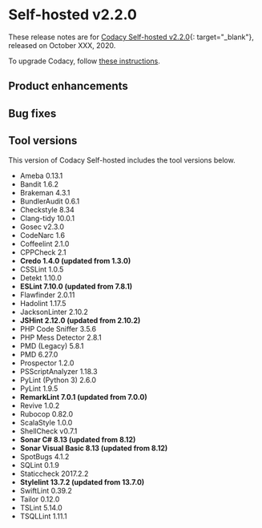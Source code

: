 # Self-hosted v2.2.0

These release notes are for [Codacy Self-hosted v2.2.0](https://github.com/codacy/chart/releases/tag/2.2.0){: target="_blank"}, released on October XXX, 2020.

To upgrade Codacy, follow [these instructions](/chart/maintenance/upgrade/).

## Product enhancements



## Bug fixes



## Tool versions

This version of Codacy Self-hosted includes the tool versions below.

- Ameba 0.13.1
- Bandit 1.6.2
- Brakeman 4.3.1
- BundlerAudit 0.6.1
- Checkstyle 8.34
- Clang-tidy 10.0.1
- Gosec v2.3.0
- CodeNarc 1.6
- Coffeelint 2.1.0
- CPPCheck 2.1
- **Credo 1.4.0 (updated from 1.3.0)**
- CSSLint 1.0.5
- Detekt 1.10.0
- **ESLint 7.10.0 (updated from 7.8.1)**
- Flawfinder 2.0.11
- Hadolint 1.17.5
- JacksonLinter 2.10.2
- **JSHint 2.12.0 (updated from 2.10.2)**
- PHP Code Sniffer 3.5.6
- PHP Mess Detector 2.8.1
- PMD (Legacy) 5.8.1
- PMD 6.27.0
- Prospector 1.2.0
- PSScriptAnalyzer 1.18.3
- PyLint (Python 3) 2.6.0
- PyLint 1.9.5
- **RemarkLint 7.0.1 (updated from 7.0.0)**
- Revive 1.0.2
- Rubocop 0.82.0
- ScalaStyle 1.0.0
- ShellCheck v0.7.1
- **Sonar C# 8.13 (updated from 8.12)**
- **Sonar Visual Basic 8.13 (updated from 8.12)**
- SpotBugs 4.1.2
- SQLint 0.1.9
- Staticcheck 2017.2.2
- **Stylelint 13.7.2 (updated from 13.7.0)**
- SwiftLint 0.39.2
- Tailor 0.12.0
- TSLint 5.14.0
- TSQLLint 1.11.1
